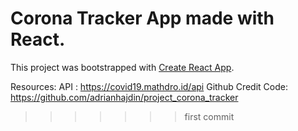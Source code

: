 
Corona Tracker App made with React. 
=======
This project was bootstrapped with [Create React App](https://github.com/facebook/create-react-app).


Resources:
API : https://covid19.mathdro.id/api
Github Credit Code: https://github.com/adrianhajdin/project_corona_tracker
>>>>>>> first commit

